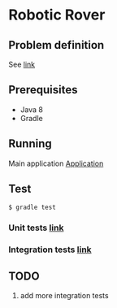 # Robotic Rover

## Problem definition
See [link](Mars%20rover.docx)

## Prerequisites
 - Java 8
 - Gradle

## Running
Main application [Application](src/main/java/com/snooper/Application.java)

## Test
```
$ gradle test
```

### Unit tests [link](src/test/java/com/snooper/service)  
### Integration tests [link](src/test/java/com/snooper/ApplicationIntTests.java)

## TODO
1. add more integration tests